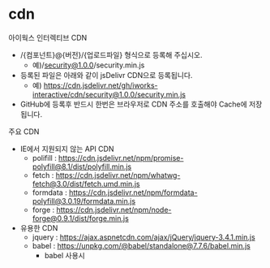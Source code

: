 # cdn
아이웍스 인터렉티브 CDN
* /{컴포넌트}@{버전}/{업로드파일} 형식으로 등록해 주십시오.
    - 예)/security@1.0.0/security.min.js
* 등록된 파일은 아래와 같이 jsDelivr CDN으로 등록됩니다.
    - 예) https://cdn.jsdelivr.net/gh/iworks-interactive/cdn/security@1.0.0/security.min.js
* GitHub에 등록후 반드시 한번은 브라우저로 CDN 주소를 호출해야 Cache에 저장됩니다.

주요 CDN
* IE에서 지원되지 않는 API CDN
    - polifill : https://cdn.jsdelivr.net/npm/promise-polyfill@8.1/dist/polyfill.min.js
    - fetch : https://cdn.jsdelivr.net/npm/whatwg-fetch@3.0/dist/fetch.umd.min.js
    - formdata : https://cdn.jsdelivr.net/npm/formdata-polyfill@3.0.19/formdata.min.js
    - forge : https://cdn.jsdelivr.net/npm/node-forge@0.9.1/dist/forge.min.js
* 유용한 CDN
    - jquery : https://ajax.aspnetcdn.com/ajax/jQuery/jquery-3.4.1.min.js
    - babel : https://unpkg.com/@babel/standalone@7.7.6/babel.min.js
        - babel 사용시 <code><script type="text/babel" data-presets="es2015,stage-2"></code> or <code><script type="text/babel" src="foo.js"></script></code>